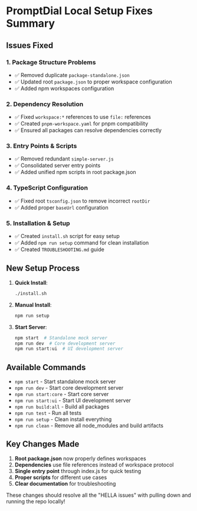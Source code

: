 # PromptDial Local Setup Fixes Summary

## Issues Fixed

### 1. Package Structure Problems

- ✅ Removed duplicate `package-standalone.json`
- ✅ Updated root `package.json` to proper workspace configuration
- ✅ Added npm workspaces configuration

### 2. Dependency Resolution

- ✅ Fixed `workspace:*` references to use `file:` references
- ✅ Created `pnpm-workspace.yaml` for pnpm compatibility
- ✅ Ensured all packages can resolve dependencies correctly

### 3. Entry Points & Scripts

- ✅ Removed redundant `simple-server.js`
- ✅ Consolidated server entry points
- ✅ Added unified npm scripts in root package.json

### 4. TypeScript Configuration

- ✅ Fixed root `tsconfig.json` to remove incorrect `rootDir`
- ✅ Added proper `baseUrl` configuration

### 5. Installation & Setup

- ✅ Created `install.sh` script for easy setup
- ✅ Added `npm run setup` command for clean installation
- ✅ Created `TROUBLESHOOTING.md` guide

## New Setup Process

1. **Quick Install**:

   ```bash
   ./install.sh
   ```

2. **Manual Install**:

   ```bash
   npm run setup
   ```

3. **Start Server**:
   ```bash
   npm start  # Standalone mock server
   npm run dev  # Core development server
   npm run start:ui  # UI development server
   ```

## Available Commands

- `npm start` - Start standalone mock server
- `npm run dev` - Start core development server
- `npm run start:core` - Start core server
- `npm run start:ui` - Start UI development server
- `npm run build:all` - Build all packages
- `npm run test` - Run all tests
- `npm run setup` - Clean install everything
- `npm run clean` - Remove all node_modules and build artifacts

## Key Changes Made

1. **Root package.json** now properly defines workspaces
2. **Dependencies** use file references instead of workspace protocol
3. **Single entry point** through index.js for quick testing
4. **Proper scripts** for different use cases
5. **Clear documentation** for troubleshooting

These changes should resolve all the "HELLA issues" with pulling down and running the repo locally!

